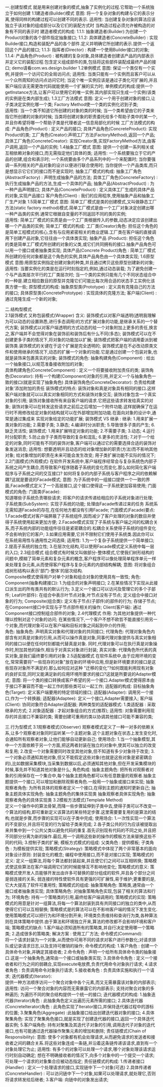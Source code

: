 一.创建型模式
    就是用来创建对象的模式,抽象了实例化的过程.它帮助一个系统独立于如何创建
    1.1建造者(Builder)模式
       意图: 将一个复杂对象的构建与它的表示分离,使得同样的构建过程可以创建不同的表示.
       适用性: 当创建复杂对象的算法应该独立于该对象的组成部分以及它们的装配方式时
              当构造过程必须允许被构造的对象有不同的表示时
       建造者模式的构成:
         1.1.1: 抽象建造者(Builder):为创建一个Product对象的各个部件指定抽象接口;
         1.1.2: 具体建造者(ConcreteBuilder) : 实现Builder接口,构造和装配产品的各个部件.定义并明确它所创建的表示.提供一个返回这个产品的接口;
         1.1.3: 指挥者(Director) : 构建一个使用Builder接口的对象;
         1.1.4: 产品角色(Product) : 被构建的复杂对象,具体建造者创建该产品的内部表示并定义它的装配过程.包含定义组成部件的类,包括将这些部件装配成最终产品的接口; 
       demo请看com.ws.design.builder
    1.2单例模式
        意图: 保证一个类仅有一个实例,并提供一个访问它的全局访问点;
        适用性: 当类只能有一个实例而且客户可以从一个众所周知的访问点访问它时;
               当这个唯一实例应该是通过子类化可扩展的,并且客户端应该无需更改代码就能使用一个扩展的实力时;
        单例模式的构成:提供一个getInstance方法,让客户可以使用它的唯一实例.其内部实现只生成一个实例(该类的实例是在类内部生成); 
    1.3工厂方法模式
        意图: 定义一个用于创建对象的接口,让子类决定实例化哪一个类; Factory Method使一个类的实例化迟到子类;     
        适用性: 当一个类不知道它所创建的对象的类的时候;
               当一个类希望由它的子类来指它所创建的对象的时候;
               当类将创建对象的职责委托给多个帮助子类中的某一个,并且你希望将哪一个帮助子类是代理者这一信息局部化的时候
        工厂方法模式的构成:
            产品角色(Product) : 定义产品的接口;
            具体产品角色(ConcreteProduct): 实现Product的类;
            工厂角色(Creator):声明工厂方法(FactoryMethod),返回一个产品; 
            具体工厂角色(ConcreteCreator): 实现Creator类,实现FactoryMethod方法,由客户调用,返回一个产品的实例;
    1.4抽象工厂模式
        意图: 提供一个创建一系列相关或互相依赖对象的接口,而无需指定他们具体的类;
        适用性:  一个系统要独立于它的产品的创建,组合和表示时;
                一个系统要由多个产品系列中的一个来配置时;
                当你要强调一系列相关的产品对象的设计以便进行联合使用时;
                当你提供一个产品类库,而只是想显示它它们的接口而不是实现时;
        抽象工厂模式的构成:
            抽象工厂角色(AbstractFactory) : 声明生成抽象产品的方法;
            具体工厂角色(ConcreteFactory) : 执行生成抽象产品的方法,生成一个具体的产品;
            抽象产品(AbstractProduct) : 为一种产品声明接口;
            具体产品(ConcreteProduct) : 定义具体工厂生成的具体产品的对象,实现产品接口
            客户角色(Client) : 我们的应用程序,使用抽象产品和抽象工厂生产对象
    1.5简单工厂模式
        意图: 简单工厂模式是类的创建模式,又叫做静态工厂方法(static factory method)模式.简单工厂模式是由一个工厂对象决定创建出哪一种产品类的实例.通常它根据自变量的不同返回不同的类的实例;    
        适用性: 简单工厂模式的实质是由一个工厂类根据传入的参数,动态决定应该创建出哪一个产品类的实例;
        简单工厂模式的构成:
            工厂类(Creator)角色: 担任这个角色的是简单工程模式的核心,含有与应用紧密相关的商业逻辑.工厂类在客户端的直接调用下创建产品对象,它往往由一个具体类实现;
            抽象产品 (Product): 担任这个角色的类是简单工厂模式所创建的对象的父类,或它们共同拥有的接口.抽象产品角色可以用一个接口或者抽象类实现;
            具体产品(Concrete Product)角色 : 简单工厂模式所创建的任何对象都是这个角色的实例,具体产品角色由一个具体类实现; 
    1.6原型模式
        意图:用原型实例指定创建对象的种类,并且通过拷贝这些原型创建新的对象;    
        适用性: 当要实例化的类是在运行时刻指定的,例如,通过动态装载;
               为了避免创建一个与产品类层次平行的工厂类层次时; 
               当一个类的实例只能有几个不同状态组合中的一种是.建立相应数目的原型并克隆它们可能比每次用合适的状态手工实例化该类方便一些;
        原型模式的构成:
            抽象原型类(Prototype) : 定义具有克隆自己的方法的接口;
            具体原型类(ConcretePrototype) : 实现具体的克隆方法;
            客户端(Client) : 通过克隆生成一个新的对象;

二.结构型模式           
    2.1装饰模式
       又称包装模式(Wrapper)
       含义:
           装饰模式以对客户端透明(透明我理解为可以动态的设置熟悉,进行多态调用)的方式扩展对象的功能,是继承关系的一个替代方案;
           装饰模式以对客户端透明的方式动态的给一个对象附加上更多的责任,换言之,客户端并不会觉得对象在装饰前和装饰后有什么不同(多态);
           装饰模式可以在不创建更多子类的情况下,将对象的功能加以扩展;
           装饰模式把客户端的调用委派到被装饰类.装饰模式的关键在于这个扩展是完全透明的;
           装饰模式是在不必改动原类文件和使用继承的情况下,动态的扩展一个对象的功能.它是通过创建一个包装对象,也就是装饰来包裹真实的对象;
       装饰模式的角色:
           抽象构建角色(Component) : 给出一个抽象接口,以规范准备接收附加的对象;  
           具体构建角色(ConcreteComponent) : 定义一个将要接收附加责任的类;
           装饰角色(Decorator): 持有一个构建(Component)对象的引用,并定义一个与抽象角色一致的接口(就是实现了抽象角色)
           具体装饰角色(ConcreteDecorator): 负责给构建对象'添加附加的责任
       装饰模式的特点:
           装饰对象和真是对象具有相同的接口.这样客户端对象就可以以真实对象相同的方式和装饰对象交互;
           装饰对象包含一个真实对象的引用;
           装饰对象接收所有来自客户端的请求.它把这些请求转发给真实的对象;
           装饰对象可以在转发这些请求之前后之后增加一个附件功能.这样就确保了在运行时不用修改给定对象的结构就可以在外部增加附加功能.在面向对象的设计中,通常是通过集成来    实现对象给定的功能扩展;
       装饰模式 VS  继承 :
           继承:
              1.用来扩展一类对象的功能;
              2.需要子类;
              3.静态;
              4.编译时分派职责;
              5.导致很多子类的产生;
              6.缺乏灵活性;
           装饰模式:
              1.用来扩展特定对象的功能;
              2.不需要子类;
              3.动态;
              4.运行时分配职责;
              5.防止由于子类而导致的复杂和混乱;
              6.更多的灵活性;
              7.对于一个给定的对象,同时可能有不同的装饰对象,客户端可以通过它的需要选择合适的装饰对象发送消息;
           适用性:
               想要透明并且动态的给对象增加新的职责(方法)而不影响其他对象;
               给对象增加的职责在未来可能会发生改变;
               用子类扩展功能不实际的情况下;
    2.2门面模式(外观模式)
        在软件开发系统中,客户端程序经常会与复杂系统色内部子系统之间产生耦合,而导致客户程序随着子系统的变化而变化.那么如何简化客户端程序与子系统之间的交互接口?
    如何将复杂的内部子系统与客户程序之间的依赖解耦?这就是要说的Facade模式;
       意图:
          为子系统中的一组接口提供一个一致的界面,Facade模式定义了一个高层接口,这个接口使得这一子系统更加容易使用;
       门面模式的角色:
          门面类(Facade):   
            知道哪些子系统负责哪些请求;
            将客户的请求传递给相应的子系统对象进行处理;
          子系统类(SubSystem):
            实现子系统的功能;
            处理由Facade传递过来的任务
            系统系无需知道Facade的存在,在任何地方都没有引用Facade;
       门面模式(Facade)要点:
          1.Facade模式对客户端屏蔽了子系统组件,因而减少了客户处理的对象的数目并使得子系统使用起来更加方便;
          2.Facade模式实现了子系统与客户端之间的松耦合关系,而子系统内部的功能组件往往是紧密耦合的.松耦合关系使得子系统的组件变化不会影响到它的客户;
          3.如果应用需要,它并不限制它们使用子系统类.因此你可以在系统易用性与通用性之间选择;
       适用性:
          1.为一个复杂子系统提供一个简单接口;
          2.提高子系统的独立性;
          3.在层次化结构,可以使用Facade模式定义系统中每一层的入口;
    2.3组合模式
        组合模式有时候又叫做部分-整体模式,它使我们树形结构的问题中,模糊了简单元素和复杂元素的概念,客户程序可以像处理简单程序单元一样来处理复杂元素,从而使得客户程序与复杂元素的内部结构解耦;
        意图: 
            将对象组合成树形结构以表示'部门-整体'的层次结构.     
            Composite模式使得用户对单个对象和组合对象的使用具有一致性;
        角色:
            Component(抽象构建接口):
                1.为组合的对象声明接口;
                2.在某些情况下实现从此接口派生出的所有类共有的默认行为;
                3.定义一个接口可以访问及管理它的多个子部件;
            Leaf(叶部件):
                在组合中表示叶节点对象,叶节点没有子节点;
                定义组合中接口对象的行为;
            Composite(组合类):
                定义有子节点(子部件)的部件的行为;
                存储子节点;
                在Component接口中实现与子节点部件相关的操作;
            Client(客户端):
                通过Component接口控制组合部件的对象;
    2.4代理模式
        作用: 为其他对象提供一种代理以控制对这个对象的访问;
             在某些情况下,一个客户不想不欧哲不能直接引用另一个对象,而代理对象可以在客户端和目标对象之间起到中介的作用;       
        角色:
            抽象角色: 声明真实对象和代理对象的共同接口;
            代理角色: 代理对象角色内部含有对真是对象的引用,从而可以操作真是对象,同事代理对象提供与真实对象相同的接口以便在任何时刻都能代替真是对象.
        同时,代理对象可以在执行真是对象操作时,附加其他的操作,相当于对真实对象进行封装;
            真实对象: 代理角色所代表的真实对象,是我们最终要引用的对象
    2.5适配器模式
        在软件系统中,由于应用环境的变化,常常需要将"一些现存的对象"放在新的环境中应用,但是新环境要求的接口是这些现存对象所不满足的.那么如何应对这种
    "迁移的变化"?如何既能利用现有对象的良好实现,同时又能满足新的应用环境所要求的接口?这就是所要说的Adapter模式;
        意图: 将一个类的接口转换成客户希望的另一个接口.Adapter模式使得原本由于接口不兼容而不能一起工作的那些类可以一起工作;
        适配器的构成: 
           目标抽象角色(Target):
             定义客户端要用的特定领域的接口;
           适配器(Adapter):
             调用另一个接口,作为一个转换器;
           适配器(Adaptee):
             定义一个接口,Adapter需要接入;
           客户端(Client):
             协同对象符合Adapter适配器;
        两种类型的适配器模式:
            1.类适配器 : 采取继承的方式;
            2.对象适配器 : 才起对象组合的方式(推荐);
        适用性:
            对象需要利用现存的并且接口不兼容的类;
            需要创建可重用的类以协调其他接口可能不兼容的类;
         
三.行为型模式
    3.1观察者模式(Observer)
        观察者模式定义了一种一对多的依赖关系,让多个观察者对象同时监听某一个主题对象.这个主题对象在状态上发生变化时,会通知所有观察者对象,让他们能够自动更新自己;
        使用场合:
            1.当一个抽象模型,其中一个方面依赖于另一个方面,把这两者封装在独立的对象中,使其可以独立的改变和复用;
            2.改变一个对象需要同时改变其他对象,但不知道有多少对象待于改变;
            3.一个对象必须通知其他对象,但又不能假定这些对象(也就是这些对象是紧密耦合的),比如数据采集模块,当采集到数据以后,必须通知其他对象,但在开发采集模块的时候,事先并不知道其他对象是什么;
        角色构成:
            抽象主题角色: 把所有对观察者对象的引用保存在一个集合中,每个抽象主题角色都可以有任意数量的观察者.抽象主题提供一个接口,可以增加和删除观察者角色.一般用一个抽象或接口来实现;
            抽象观察者角色: 为所有具体的观察者定义一个接口,在得到主题的通知时更新自己;
            抽象主题具体实现角色: 抽象主题角色的集体实现类
            抽象观察者具体实现角色: 抽象观察者角色的具体实现类
    3.2模板方法模式(Template Method)    
        定义一个操作中的算法骨架,而降一些步骤延伸到子类中去,使得子类可以不改变一个算法的结构,即可重新定义该算法的某些特定步骤.这里需要要复用的是算法的结构,也就是步骤,而步骤的实现可以在子类中完成;
        使用场合:
            1.一次性实现一个算法的不变部分,并且将可变的行为留给子类来完成;
            2.各子类公共的行为应该被提取出来并集中到一个公共父类以避免代码的重复.首先识别现有代码的不同之处,并且把不同部分分离为新的操作.最后,用一个调用这些新的操作的模板方法来替换这些不同的代码;
            3.控制子类的扩展;
        模板方式模式的组成:
            父类角色 : 提供模板;
            子类角色 : 为模板提供实现;
    策略模式(Strategy):
        策略模式中体现了两个非常基本的面向对象设计原则:
            封装变化的概念;
            编程中使用接口,而不是对接口实现;
        策略模式的定义:
            定义一组算法,将每个算法都封装起来,并且使它们之间可以互相转换;
            策略模式使这些算法在客户端调用它们的时候能够互不影响地变化;
        策略模式的意义:
            策略模式使开发人员能够开发出由许多可替换的部分组成的软件,并且各个部分之间是弱连接的关系;
            弱连接的特性使软件具有更强的可扩展性,易于维护;更重要的是,它大大提高了软件可重用性;
        策略模式的组成:
            抽象策略角色: 策略类,通常由一个接口或者抽象类实现;
            具体策略角色: 对抽象策略角色实现,包装了相关的算法和行为;
            环境角色: 持有一个策略类的引用,最终给客户端调用的;
        策略模式的实现:
            策略模式的用意是针对一组算法,将每一个算法封装到具有共同接口的独立的类中,从而使得它们可以互相替换;
            策略模式是的算法可以在不影响客户端的情况下发生变化.使用策略模式可以把行为和环境分割开来;
            环境类负责维持和查询行为类,各种算法则在具体策略中提供.由于算法和环境独立开来,算法的修改都不会影响环境和客户端;
        策略模式的缺点:
            1.客户端必须知道所有的策略类,并自行决定使用哪一个策略类;
            2.造成很多的策略类;
            解决方案 : 使用工厂方法;
    命令模式(Command):        
        将一个请求封装为一个对象,从而使你可用不同的请求对客户进行参数化;对请求排队或记录请求日志,以及支持可撤销的操作;
        命令模式的构成:
            1.客户角色 : 创建一个具体命令对象,并确定其接收者;
            2.命令角色 : 声明一个给所有具体命令类的抽象接口.这是一个抽象角色,通常由一个接口或抽象类实现;
            3.具体命令角色 : 定义一个接收者和行为之间的弱耦合,实现execute电放费,负责代用命令对象执行请求;
            4.请求者角色 : 负责调用命令对象执行请求;
            5.接收者角色 : 负责具体实施和执行一个请求;
    迭代器模式(Iterator):       
        提供一种方法顺序访问一个聚合对象中各个元素,而又无需暴露该对象的内部表示;
        适用性:
            访问一个聚合对象的内容而无需暴露它的内部表示;
            支持对聚合对象的多种遍历;
            为遍历不同的聚合结构提供一个统一的接口;
        迭代器模式的构成:
            1.抽象迭代器(Iterator)角色 : 此抽象角色定义出遍历元素所需的接口;
            2.具体迭代器(ConcreteIterator)角色 : 此角色实现了Iterator接口,并保持迭代器过程中的游标的位置;
            3.聚集角色(Aggregate) :此抽象接口给出创建迭代器对象的接口;
            4.具体聚集角色: 实现了聚集角色接口,就是实现了创建迭代器的接口,返回一个具体迭代器实例;
            5.客户端角色: 持有对聚集及其迭代子对象的引用,调用迭代子对象的迭代接口,也有可能通过迭代器操作聚集元素的增加和删除;
    责任链模式(Chain of Responsibility):
        意图: 使多个对象都有机会处理请求,从而避免请求的发送者和接收者之间的耦合关系.将这些对象连成一条链,并沿着这条链传递该请求,直到有一个对象处理它为止;
        适用性: 
            有多个的对象可以处理一个请求,哪个对象处理该请求运行时刻自动确定;
            想在不明确接收者的情况下,向多个对象中的一个提交一个请求; 
            可处理一个请求的对象集合应被动态指定;
        责任链模式的构成:
            1.传递者接口(Handler) : 定义一个处理请求的接口,实现链中下一个对象(可选)
            2.具体传递者(ConcreteHandler) : 可以访问链中下一个对象,如果可以处理请求,就处理它,否则将请求转发给后继者;
            3.客户端: 向链中的对象发出请求;   
                
            
            
            
            
            
            
            
            
            
            
            
            
            
            
            
            
            
            
            
            
            
            
            
            
            
            
            
            
            
            
            
            
            
            
            
            
            
            
            
         
         
         
         
         
         
         
         
         
         
         
         
         
         
         
         
         
         
         
         
         
         
         
         
    